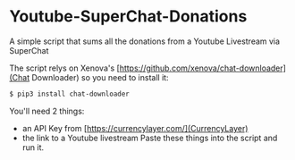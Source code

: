 # Youtube-SuperChat-Donations
A simple script that sums all the donations from a Youtube Livestream via SuperChat

The script relys on Xenova's [https://github.com/xenova/chat-downloader](Chat Downloader) so you need to install it:
```bash
$ pip3 install chat-downloader
```

You'll need 2 things:
- an API Key from [https://currencylayer.com/](CurrencyLayer)
- the link to a Youtube livestream
Paste these things into the script and run it.
